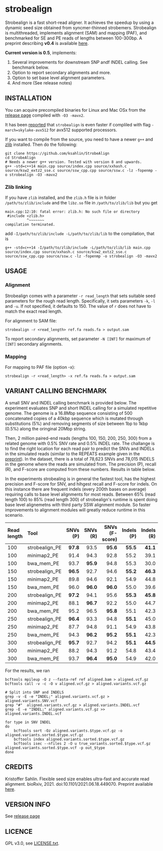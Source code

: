 strobealign
==============

Strobealign is a fast short-read aligner. It achieves the speedup by using a dynamic seed size obtained from syncmer-thinned strobemers. Strobealign is multithreaded, implements alignment (SAM) and mapping (PAF), and benchmarked for SE and PE reads of lengths between 100-300bp. A preprint describing **v0.4** is available [here](https://doi.org/10.1101/2021.06.18.449070).

**Current version is 0.5**, implements:
1. Several improvements for downstream SNP andf INDEL calling. See benchmark below.
2. Option to report secondary alignments and more. 
3. Option to set base level alignment parameters. 
4. And more (See release notes)


INSTALLATION
----------------

You can acquire precompiled binaries for Linux and Mac OSx from the [release page](https://github.com/ksahlin/StrobeAlign/releases) compiled with `-O3 -mavx2`. 

It has been [reported](https://github.com/ksahlin/StrobeAlign/issues/6) that `strobealign` is even faster if compliled with flag `-march=skylake-avx512` for avx512 supported processors.

If you want to compile from the source, you need to have a newer `g++` and [zlib](https://zlib.net/) installed. Then do the following:

```
git clone https://github.com/ksahlin/StrobeAlign
cd StrobeAlign
# Needs a newer g++ version. Tested with version 8 and upwards.
g++ -std=c++14 main.cpp source/index.cpp source/xxhash.c source/ksw2_extz2_sse.c source/ssw_cpp.cpp source/ssw.c -lz -fopenmp -o strobealign -O3 -mavx2
```

### Zlib linking

If you have `zlib` installed, and the `zlib.h` file is in folder `/path/to/zlib/include` and the `libz.so` file in `/path/to/zlib/lib` but you get 

```
main.cpp:12:10: fatal error: zlib.h: No such file or directory
 #include <zlib.h>
          ^~~~~~~~
compilation terminated.
```

add `-I/path/to/zlib/include -L/path/to/zlib/lib` to the compilation, that is

```
g++ -std=c++14 -I/path/to/zlib/include -L/path/to/zlib/lib main.cpp source/index.cpp source/xxhash.c source/ksw2_extz2_sse.c source/ssw_cpp.cpp source/ssw.c -lz -fopenmp -o strobealign -O3 -mavx2
``` 


USAGE
-------

### Alignment

Strobealign comes with a parameter `-r read_length` that sets suitable seed parameters for the rough read length. Specifically, it sets parameters `-k`, `-l` and `-u`. If not specified, it defaults to 150. The value of `r` does not have to match the exact read length.

For alignment to SAM file:

```
strobealign -r <read_length> ref.fa reads.fa > output.sam
```

To report secondary alignments, set parameter `-N [INT]` for maximum of `[INT]` secondary alignments. 

### Mapping

For mapping to PAF file (option -x):

```
strobealign -r <read_length> -x ref.fa reads.fa > output.sam
```

VARIANT CALLING BENCHMARK
---------------

A small SNV and INDEL calling benchmark is provided below. The experiment evaluates SNP and short INDEL calling for a simulated repetitive genome. The genome is a 16.8Mbp sequence consisting of 500 concatenated copies of a 40kbp sequence which is mutated through substitutions (5%) and removing segments of size between 1bp to 1kbp (0.5%) along the oringinal 20Mbp string. 

Then, 2 million paired-end reads (lengths 100, 150, 200, 250, 300) from a related genome with 0.5% SNV rate and 0.5% INDEL rate. The challange is to find the right location for each read pair to predict the SNVs and INDELs in the simulated reads (similar to the REPEATS example given in the [preprint](https://doi.org/10.1101/2021.06.18.449070)). In the dataset, there is a total of 78,623 SNVs and 78,015 INDELS in the genome where the reads are simulated from. The precision (P), recall (R), and F-score are computed from these numbers. Results in table below. 

In the experiments strobealing is in general the fastest tool, has the highest precision and F-score for SNV, and hihgest recall and F-score for indels. On this instance there are frequent indels (every 200th bases on average) requiring calls to base level alignments for most reads. Between 65% (read length 100) to 85% (read length 300) of strobealign's runtime is spent doing base level alignemetns with third party SSW alignment module. So faster improvements to alignment modules will greatly reduce runtime in this scenario.


| Read length  | Tool        | SNVs (P) | SNVs (R) | SNVs (F-score) | Indels (P) | Indels (R) | Indels (F-score) | Alignment time (s) |
| :---         | :---        |      ---: |       ---:  |       ---: |       ---:  |       ---: |       ---: |       ---: |
| 100 | strobealign_PE | **97.8** | 93.5 | **95.6** | **55.5** | **41.1** | **47.3** | **455** |
| 100 | minimap2_PE | 91.4 | 94.3 | 92.8 | 55.2 | 39.1 | 45.8 | 605 |
| 100 | bwa_mem_PE | 93.7 | **95.9** | 94.8 | 55.3 | 30.0 | 38.9 | 1020 |
| 150 | strobealign_PE | **96.5** | 92.7 | 94.6 | **55.2** | **46.3** | **50.3** |  **369** |
| 150 | minimap2_PE | 89.8 | 94.6 | 92.1 | 54.9 | 44.8 | 49.3 | 902 |
| 150 | bwa_mem_PE | 96.0 | **96.0** | **96.0** | 55.0 | 39.6 | 46.1 | 1010|
| 200 | strobealign_PE | **97.2** | 94.1 | 95.6 | **55.3** | **45.8** | **50.1** | **515**|
| 200 | minimap2_PE | 88.1 | **96.7** | 92.2 | 55.0 | 44.7 | 49.3 | 1290 |
| 200 | bwa_mem_PE | 95.2 | 96.5 | **95.8** | 55.1 | 42.3 | 47.8 | 12623 |
| 250 | strobealign_PE | **96.4** | 93.3 | 94.8 | **55.1** | 45.0 | **49.6** | **733** |
| 250 | minimap2_PE | 87.7 | 94.8 | 91.1 | 54.9 | 43.8 | 48.7 | 998 |
| 250 | bwa_mem_PE | 94.3 | **96.2** | **95.2** | **55.1** | 42.3 | 47.8 | 1593 |
| 300 | strobealign_PE | **95.7** | 92.7 | 94.2 | **55.1** | **44.5** | **49.2** | **976** |
| 300 | minimap2_PE | 88.2 | 94.3 | 91.2 | 54.8 | 43.4 | 48.4 | 1046 |
| 300 | bwa_mem_PE | 93.7 | **96.4** | **95.0** | 54.9 | 42.0 | 47.6 | 1988 |


For the results, we ran

```
bcftools mpileup -O z --fasta-ref ref aligned.bam > aligned.vcf.gz
bcftools call -v -c -O v aligned.vcf.gz > aligned.variants.vcf.gz

# Split into SNP and INDELS
grep -v -E -e "INDEL;" aligned.variants.vcf.gz > aligned.variants.SNV.vcf
grep "#"  aligned.variants.vcf.gz > aligned.variants.INDEL.vcf
grep -E -e "INDEL;" aligned.variants.vcf.gz >> aligned.variants.INDEL.vcf

for type in SNV INDEL
do
	bcftools sort -Oz aligned.variants.$type.vcf.gz -o aligned.variants.sorted.$type.vcf.gz
	bcftools index aligned.variants.sorted.$type.vcf.gz
	bcftools isec --nfiles 2 -O u true_variants.sorted.$type.vcf.gz  aligned.variants.sorted.$type.vcf -p out_$type
done
```


CREDITS
----------------

Kristoffer Sahlin. Flexible seed size enables ultra-fast and accurate read alignment. bioRxiv, 2021. doi:10.1101/2021.06.18.449070. Preprint available [here](https://doi.org/10.1101/2021.06.18.449070).


VERSION INFO
---------------

See [release page](https://github.com/ksahlin/StrobeAlign/releases)


LICENCE
----------------

GPL v3.0, see [LICENSE.txt](https://github.com/ksahlin/uLTRA/blob/master/LICENCE.txt).


